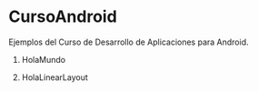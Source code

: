 CursoAndroid
============

Ejemplos del Curso de Desarrollo de Aplicaciones para Android.

1) HolaMundo

2) HolaLinearLayout
